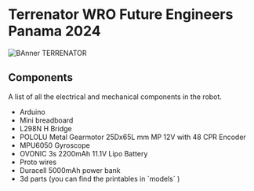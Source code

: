 # Terrenator WRO Future Engineers Panama 2024 
![BAnner TERRENATOR](https://github.com/user-attachments/assets/4b1e2dc8-cb9b-4220-bdbd-908330c50c6d)
## Components
A list of all the electrical and mechanical components in the robot.
- Arduino
- Mini breadboard
- L298N H Bridge 
- POLOLU Metal Gearmotor 25Dx65L mm MP 12V with 48 CPR Encoder  
- MPU6050 Gyroscope
- OVONIC 3s 2200mAh 11.1V Lipo Battery
- Proto wires
- Duracell 5000mAh power bank
- 3d parts (you can find the printables in ´models´ )

